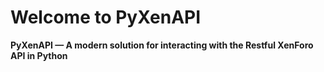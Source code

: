 #  Welcome to PyXenAPI

__PyXenAPI — A modern solution for interacting with the Restful XenForo API in Python__
